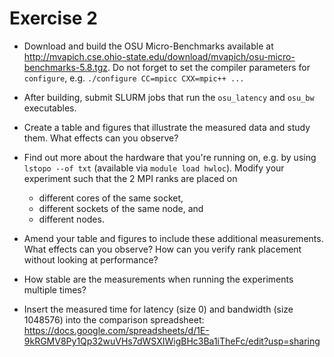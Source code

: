 # Exercise 2

- Download and build the OSU Micro-Benchmarks available at http://mvapich.cse.ohio-state.edu/download/mvapich/osu-micro-benchmarks-5.8.tgz. Do not forget to set the compiler parameters for `configure`, e.g. `./configure CC=mpicc CXX=mpic++ ...`

- After building, submit SLURM jobs that run the `osu_latency` and `osu_bw` executables.

- Create a table and figures that illustrate the measured data and study them. What effects can you observe?

- Find out more about the hardware that you're running on, e.g. by using `lstopo --of txt` (available via `module load hwloc`). Modify your experiment such that the 2 MPI ranks are placed on

  - different cores of the same socket,
  - different sockets of the same node, and
  - different nodes.

- Amend your table and figures to include these additional measurements. What effects can you observe? How can you verify rank placement without looking at performance?

- How stable are the measurements when running the experiments multiple times?

- Insert the measured time for latency (size 0) and bandwidth (size 1048576) into the comparison spreadsheet: https://docs.google.com/spreadsheets/d/1E-9kRGMV8Py1Qp32wuVHs7dWSXIWigBHc3Ba1iTheFc/edit?usp=sharing
